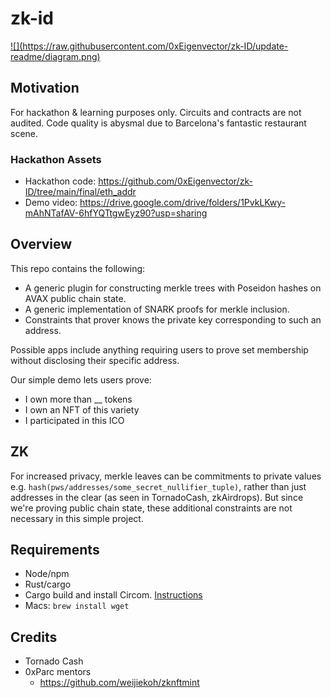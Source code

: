 # zk-id

<a href="https://drive.google.com/drive/folders/1PvkLKwy-mAhNTafAV-6hfYQTtgwEyz90?usp=sharing">
![](https://raw.githubusercontent.com/0xEigenvector/zk-ID/update-readme/diagram.png)</a>

## Motivation
For hackathon & learning purposes only. Circuits and contracts are not audited.
Code quality is abysmal due to Barcelona's fantastic restaurant scene. 

### Hackathon Assets
- Hackathon code: https://github.com/0xEigenvector/zk-ID/tree/main/final/eth_addr
- Demo video: https://drive.google.com/drive/folders/1PvkLKwy-mAhNTafAV-6hfYQTtgwEyz90?usp=sharing

## Overview
This repo contains the following: 
- A generic plugin for constructing merkle trees with Poseidon hashes on AVAX public chain state.
- A generic implementation of SNARK proofs for merkle inclusion.
- Constraints that prover knows the private key corresponding to such an address.

Possible apps include anything requiring users to prove set membership without disclosing their specific address.

Our simple demo lets users prove:
- I own more than __ tokens
- I own an NFT of this variety
- I participated in this ICO

## ZK
For increased privacy, merkle leaves can be commitments to private values e.g. `hash(pws/addresses/some_secret_nullifier_tuple)`, rather than just addresses in the clear (as seen in TornadoCash, zkAirdrops). But since we're proving public chain state, these additional constraints are not necessary in this simple project.

## Requirements
- Node/npm
- Rust/cargo
- Cargo build and install Circom. [Instructions](https://docs.circom.io/getting-started/installation/#installing-dependencies)
- Macs: `brew install wget`
## Credits
- Tornado Cash
- 0xParc mentors
	- https://github.com/weijiekoh/zknftmint
